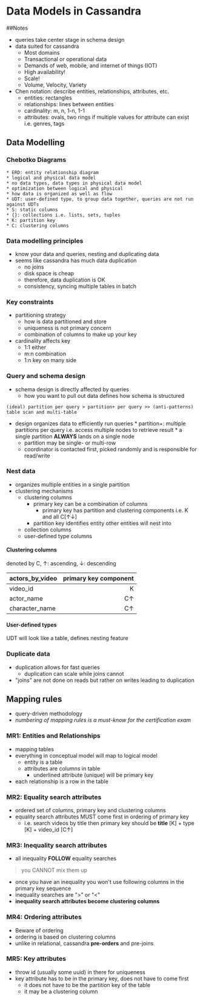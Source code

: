 # Data Models in Cassandra

##Notes
* queries take center stage in schema design
* data suited for cassandra
    * Most domains
    * Transactional or operational data
    * Demands of web, mobile, and internet of things (IOT)
    * High availability!
    * Scale!
    * Volume, Velocity, Variety
* Chen notation: describe entities, relationships, attributes, etc.
    * entities: rectangles
    * relationships: lines between entities
    * cardinality: m, n, 1-n, 1-1
    * attributes: ovals, two rings if multiple values for attribute can exist i.e. genres, tags

## Data Modelling
### Chebotko Diagrams
    * ERD: entity relationship diagram
    * logical and physical data model
    * no data types, data types in physical data model
    * optimization between logical and physical
    * how data is organized as well as flow
    * UDT: user-defined type, to group data together, queries are not run against UDTs
    * S: static columns
    * {}: collections i.e. lists, sets, tuples
    * K: partition key
    * C: clustering columns
### Data modelling principles
* know your data and queries, nesting and duplicating data
* seems like cassandra has much data duplication
    * no joins
    * disk space is cheap
    * therefore, data duplication is OK
    * consistency, syncing multiple tables in batch
### Key constraints
* partitioning strategy
    * how is data partitioned and store
    * uniqueness is not primary concern
    * combination of columns to make up your key
* cardinality affects key
    * 1:1   either
    * m:n   combination
    * 1:n   key on many side
### Query and schema design
* schema design is directly affected by queries
    * how you want to pull out data defines how schema is structured

```
(ideal) partition per query > partition+ per query >> (anti-patterns) table scan and multi-table
```
* design organizes data to efficiently run queries
        * partition+: multiple partitions per query i.e. access multiple nodes to retrieve result
        * a single partition **ALWAYS** lands on a single node
    * partition may be single- or multi-row
    * coordinator is contacted first, picked randomly and is responsible for read/write
### Nest data
* organizes multiple entities in a single partition
* clustering mechanisms
    * clustering columns
        * primary key can be a combination of columns
            * primary key has partition and clustering components i.e. K and all C[↑↓]
        * partition key identifies entity other entities will nest into
    * collection columns
    * user-defined type columns

#### Clustering columns
denoted by C, ↑: ascending, ↓: descending

|actors_by_video| primary key component |
|---| ---: |
|video_id |  K|
|actor_name | C↑|
|character_name |C↑|

#### User-defined types
UDT will look like a table, defines nesting feature

### Duplicate data
* duplication allows for fast queries
    * duplication can scale while joins cannot
* "joins" are not done on reads but rather on writes leading to duplication

## Mapping rules
* query-driven methodology
* _numbering of mapping rules is a must-know for the certification exam_

### MR1: Entities and Relationships
* mapping tables
* everything in conceptual model will map to logical model
    * entity is a table
    * attributes are columns in table
        * underlined attribute (unique) will be primary key
* each relationship is a row in the table

### MR2: Equality search attributes
* ordered set of columns, primary key and clustering columns
* equality search attributes MUST come first in ordering of primary key
    * i.e. search videos by title then primary key should be **title** [K] + type [K] + video_id [C↑]

### MR3: Inequality search attributes
* all inequality **FOLLOW** equality searches
> you CANNOT mix them up
* once you have an inequality you won't use following columns in the primary key sequence
* inequality searches are ">" or "<"
* **inequality search attributes become clustering columns**

### MR4: Ordering attributes
* Beware of ordering
* ordering is based on clustering columns
* unlike in relational, cassandra **pre-orders** and pre-joins

### MR5: Key attributes
* throw id (usually some uuid) in there for uniqueness
* key attribute has to be in the primary key, does not have to come first
    * it does not have to be the partition key of the table
    * it may be a clustering column